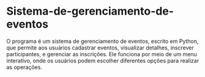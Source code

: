 # Sistema-de-gerenciamento-de-eventos
O programa é um sistema de gerenciamento de eventos, escrito em Python, que
permite aos usuários cadastrar eventos, visualizar detalhes, inscrever participantes,
e gerenciar as inscrições. Ele funciona por meio de um menu interativo, onde os
usuários podem escolher diferentes opções para realizar as operações.
